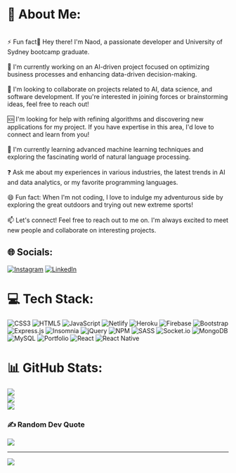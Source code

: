 # 💫 About Me:
<br>⚡ Fun fact👋 Hey there! I'm Naod, a passionate developer and University of Sydney bootcamp graduate.<br><br>🔧 I'm currently working on an AI-driven project focused on optimizing business processes and enhancing data-driven decision-making.<br><br>🤝 I'm looking to collaborate on projects related to AI, data science, and software development. If you're interested in joining forces or brainstorming ideas, feel free to reach out!<br><br>🆘 I'm looking for help with refining algorithms and discovering new applications for my project. If you have expertise in this area, I'd love to connect and learn from you!<br><br>📘 I'm currently learning advanced machine learning techniques and exploring the fascinating world of natural language processing.<br><br>❓ Ask me about my experiences in various industries, the latest trends in AI and data analytics, or my favorite programming languages.<br><br>😄 Fun fact: When I'm not coding, I love to indulge my adventurous side by exploring the great outdoors and trying out new extreme sports!<br><br>📫 Let's connect! Feel free to reach out to me on. I'm always excited to meet new people and collaborate on interesting projects.


## 🌐 Socials:
[![Instagram](https://img.shields.io/badge/Instagram-%23E4405F.svg?logo=Instagram&logoColor=white)](https://instagram.com/naooddd) [![LinkedIn](https://img.shields.io/badge/LinkedIn-%230077B5.svg?logo=linkedin&logoColor=white)](https://linkedin.com/in/https://www.linkedin.com/in/naod-hunde/) 

# 💻 Tech Stack:
![CSS3](https://img.shields.io/badge/css3-%231572B6.svg?style=for-the-badge&logo=css3&logoColor=white) ![HTML5](https://img.shields.io/badge/html5-%23E34F26.svg?style=for-the-badge&logo=html5&logoColor=white) ![JavaScript](https://img.shields.io/badge/javascript-%23323330.svg?style=for-the-badge&logo=javascript&logoColor=%23F7DF1E) ![Netlify](https://img.shields.io/badge/netlify-%23000000.svg?style=for-the-badge&logo=netlify&logoColor=#00C7B7) ![Heroku](https://img.shields.io/badge/heroku-%23430098.svg?style=for-the-badge&logo=heroku&logoColor=white) ![Firebase](https://img.shields.io/badge/firebase-%23039BE5.svg?style=for-the-badge&logo=firebase) ![Bootstrap](https://img.shields.io/badge/bootstrap-%23563D7C.svg?style=for-the-badge&logo=bootstrap&logoColor=white) ![Express.js](https://img.shields.io/badge/express.js-%23404d59.svg?style=for-the-badge&logo=express&logoColor=%2361DAFB) ![Insomnia](https://img.shields.io/badge/Insomnia-black?style=for-the-badge&logo=insomnia&logoColor=5849BE) ![jQuery](https://img.shields.io/badge/jquery-%230769AD.svg?style=for-the-badge&logo=jquery&logoColor=white) ![NPM](https://img.shields.io/badge/NPM-%23000000.svg?style=for-the-badge&logo=npm&logoColor=white) ![SASS](https://img.shields.io/badge/SASS-hotpink.svg?style=for-the-badge&logo=SASS&logoColor=white) ![Socket.io](https://img.shields.io/badge/Socket.io-black?style=for-the-badge&logo=socket.io&badgeColor=010101) ![MongoDB](https://img.shields.io/badge/MongoDB-%234ea94b.svg?style=for-the-badge&logo=mongodb&logoColor=white) ![MySQL](https://img.shields.io/badge/mysql-%2300f.svg?style=for-the-badge&logo=mysql&logoColor=white) ![Portfolio](https://img.shields.io/badge/Portfolio-%23000000.svg?style=for-the-badge&logo=firefox&logoColor=#FF7139) ![React](https://img.shields.io/badge/react-%2320232a.svg?style=for-the-badge&logo=react&logoColor=%2361DAFB) ![React Native](https://img.shields.io/badge/react_native-%2320232a.svg?style=for-the-badge&logo=react&logoColor=%2361DAFB)
# 📊 GitHub Stats:
![](https://github-readme-stats.vercel.app/api?username=naodhu&theme=dark&hide_border=false&include_all_commits=true&count_private=true)<br/>
![](https://github-readme-streak-stats.herokuapp.com/?user=naodhu&theme=dark&hide_border=false)<br/>
![](https://github-readme-stats.vercel.app/api/top-langs/?username=naodhu&theme=dark&hide_border=false&include_all_commits=true&count_private=true&layout=compact)

### ✍️ Random Dev Quote
![](https://quotes-github-readme.vercel.app/api?type=vetical&theme=radical)

---
[![](https://visitcount.itsvg.in/api?id=naodhu&icon=1&color=0)](https://visitcount.itsvg.in)

<!-- Proudly created with GPRM ( https://gprm.itsvg.in ) -->
